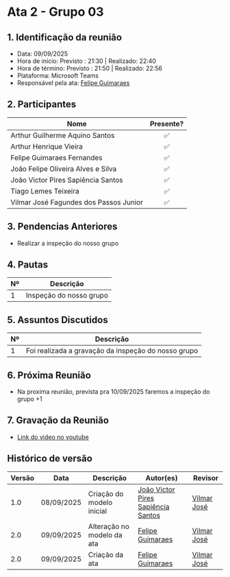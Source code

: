 # Ata 2 - Grupo 03

## 1. Identificação da reunião
- Data: 09/09/2025
- Hora de início: Previsto : 21:30 | Realizado: 22:40
- Hora de término: Previsto : 21:50 | Realizado: 22:56
- Plataforma: Microsoft Teams
- Responsável pela ata: [Felipe Guimaraes](https://github.com/felipegf1)

## 2. Participantes

| Nome                                   | Presente? |
|-----------------------------------------|:---------:|
| Arthur Guilherme Aquino Santos          | ✅        |
| Arthur Henrique Vieira                  | ✅        |
| Felipe Guimaraes Fernandes              | ✅        |
| João Felipe Oliveira Alves e Silva      | ✅        |
| João Victor Pires Sapiência Santos      | ✅        |
| Tiago Lemes Teixeira                    | ✅        |
| Vilmar José Fagundes dos Passos Junior  | ✅        |

## 3. Pendencias Anteriores

- Realizar a inspeção do nosso grupo

## 4. Pautas

| Nº | Descrição                                   |
|----|---------------------------------------------|
| 1  | Inspeção do nosso grupo       |

## 5. Assuntos Discutidos

| Nº | Descrição                                   |
|----|---------------------------------------------|
| 1  | Foi realizada a gravação da inspeção do nosso grupo     |

## 6. Próxima Reunião

- Na proxima reunião, prevista pra 10/09/2025 faremos a inspeção do grupo +1

## 7. Gravação da Reunião

- [Link do video no youtube](https://www.youtube.com/watch?v=_xKzIMcwYYo&ab_channel=VilmarJose)

## Histórico de versão

| Versão | Data | Descrição | Autor(es) | Revisor |
| ---- | ----- | ----- | ---- | ----- | 
| 1.0 | 08/09/2025 | Criação do modelo inicial | [João Victor Pires Sapiência Santos](https://github.com/JoaoSapiencia) | [Vilmar José](https://github.com/VilmarFagundes) |
| 2.0 | 09/09/2025 | Alteração no modelo da ata | [Felipe Guimaraes](https://github.com/felipegf1) | [Vilmar José](https://github.com/VilmarFagundes) |
| 2.0 | 09/09/2025 | Criação da ata | [Felipe Guimaraes](https://github.com/felipegf1) | [Vilmar José](https://github.com/VilmarFagundes) |



